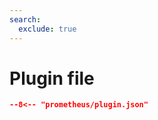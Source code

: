 ```yaml
---
search:
  exclude: true
---
```


# Plugin file

```` json title="Plugin configuration file"
--8<-- "prometheus/plugin.json"
````
